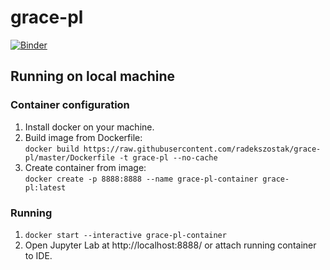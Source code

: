 # grace-pl
[![Binder](https://mybinder.org/badge_logo.svg)](https://mybinder.org/v2/gh/radekszostak/grace-pl/HEAD)

## Running on local machine
### Container configuration
1. Install docker on your machine.
2. Build image from Dockerfile:\
`docker build https://raw.githubusercontent.com/radekszostak/grace-pl/master/Dockerfile -t grace-pl --no-cache`
3. Create container from image:\
`docker create -p 8888:8888 --name grace-pl-container grace-pl:latest`

### Running
1. `docker start --interactive grace-pl-container`
2. Open Jupyter Lab at http://localhost:8888/ or attach running container to IDE.
